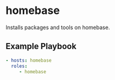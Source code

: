 homebase
=========

Installs packages and tools on homebase.

Example Playbook
----------------

```yaml
- hosts: homebase
  roles:
     - homebase
```
